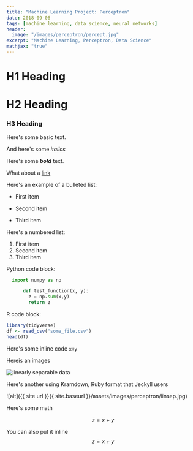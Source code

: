 ```yaml
---
title: "Machine Learning Project: Perceptron"
date: 2018-09-06
tags: [machine learning, data science, neural networks]
header:
  image: "/images/perceptron/percept.jpg"
excerpt: "Machine Learning, Perceptron, Data Science"
mathjax: "true"
---
```


# H1 Heading

# H2 Heading

### H3 Heading

Here's some basic text.

And here's some *italics*

Here's some ***bold*** text.

What about a [link](https://github.com/dandick)

Here's an example of a bulleted list:

* First item
+ Second item
- Third item

Here's a numbered list:
1. First item
2. Second item
3. Third item

Python code block:
```python
  import numpy as np

      def test_function(x, y):
        z = np.sum(x,y)
        return z
  ```

R code block:
```r
library(tidyverse)
df <- read_csv("some_file.csv")
head(df)
```

Here's some inline code `x+y`

Hereis an images

<img src="{{ site.url }}{{ site.baseurl }}/images/perceptron/linsep.jpg" alt="linearly separable data">

Here's another using Kramdown, Ruby format that Jeckyll users

![alt]({{ site.url }}{{ site.baseurl }}/assets/images/perceptron/linsep.jpg)

Here's some math

$$z=x+y$$

You can also put it inline $$z=x+y$$
